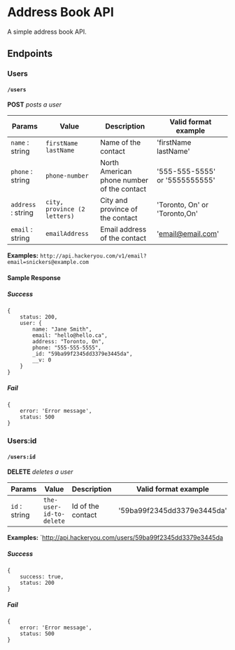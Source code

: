 # Address Book API
A simple address book API.

## Endpoints

### Users
#### `/users`
**POST** _posts a user_

Params | Value | Description | Valid format example
------ | ---- | ------ | ------
`name` : string | `firstName lastName` | Name of the contact | 'firstName lastName'
`phone` : string | `phone-number` | North American phone number of the contact | '555-555-5555' or '5555555555'
`address` : string | `city, province (2 letters)` | City and province of the contact | 'Toronto, On' or 'Toronto,On'
`email` : string | `emailAddress` | Email address of the contact | 'email@email.com'

**Examples:** `http://api.hackeryou.com/v1/email?email=snickers@example.com` 

#### Sample Response 

##### *Success*

	{
		status: 200,
		user: {
			name: "Jane Smith", 
			email: "hello@hello.ca", 
			address: "Toronto, On", 
			phone: "555-555-5555",
			_id: "59ba99f2345dd3379e3445da",
			__v: 0
		}
	}

##### *Fail*

	{
		error: 'Error message',
		status: 500
	}


### Users:id
#### `/users:id`
**DELETE** _deletes a user_

Params | Value | Description | Valid format example
------ | ---- | ------ | ------
`id` : string | `the-user-id-to-delete` | Id of the contact | '59ba99f2345dd3379e3445da'

**Examples:** `http://api.hackeryou.com/users/59ba99f2345dd3379e3445da

##### *Success*

	{
		success: true,
		status: 200
	}

##### *Fail* 

	{
		error: 'Error message',
		status: 500
	}

<!-- 

### Users
#### /users
**GET** _returns the users_ 

##### *Success*

	{
		users: [
			{
				name: "Jane Smith", 
				email: "hello@hello.ca", 
				address: "Toronto, ON", 
				phone: "555-555-5555",
				_id: "59ba99f2345dd3379e3445da",
				__v: 0
			},
			{
				name: "John Smith", 
				email: "hello@hello.com", 
				address: "Calgary, AB", 
				phone: "555-555-5555",
				_id: "59ba996ca77724369727a273",
				__v: 0
			}
		],
		status: 200
	}

##### *Fail* 

	{
		error: 'Error message',
		status: 500
	}


-->
